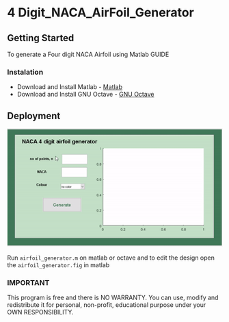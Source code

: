 # 4 Digit_NACA_AirFoil_Generator

## Getting Started

To generate a Four digit NACA Airfoil using Matlab GUIDE

### Instalation

* Download and Install Matlab - [Matlab](https://www.mathworks.com/products/matlab.html) 
* Download and Install GNU Octave - [GNU Octave](https://www.gnu.org/software/octave/)

 
 ## Deployment 
    
  ![](images/naca.gif)
  
  Run ``airfoil_generator.m`` on matlab or octave and to edit the design open the ``airfoil_generator.fig`` in matlab 
    
 

### IMPORTANT

This program is  free and there is NO WARRANTY. You can use, modify and redistribute it for personal, non-profit, educational 
purpose under your OWN RESPONSIBILITY.

 
